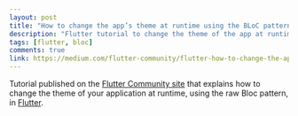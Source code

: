 ```yaml
---
layout: post
title: "How to change the app’s theme at runtime using the BLoC pattern in Flutter."
description: "Flutter tutorial to change the theme of the app at runtime"
tags: [flutter, bloc]
comments: true
link: https://medium.com/flutter-community/flutter-how-to-change-the-apps-theme-at-runtime-using-the-bloc-pattern-30a3e3ce5b6a
---
```


Tutorial published on the [Flutter Community site](https://medium.com/flutter-community) that explains how to change the theme of your application at runtime, using the raw Bloc pattern, in [Flutter](https://flutter.dev).